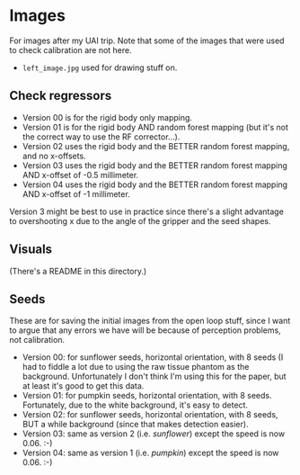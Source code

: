 # Images

For images after my UAI trip. Note that some of the images that were used to check calibration are not here.

- `left_image.jpg` used for drawing stuff on.

## Check regressors

- Version 00 is for the rigid body only mapping.
- Version 01 is for the rigid body AND random forest mapping (but it's not the correct way to use the RF corrector...).
- Version 02 uses the rigid body and the BETTER random forest mapping, and no x-offsets.
- Version 03 uses the rigid body and the BETTER random forest mapping AND x-offset of -0.5 millimeter.
- Version 04 uses the rigid body and the BETTER random forest mapping AND x-offset of -1 millimeter.

Version 3 might be best to use in practice since there's a slight advantage to overshooting x due to the angle of the gripper and the seed shapes.

## Visuals

(There's a README in this directory.)

## Seeds

These are for saving the initial images from the open loop stuff, since I want to argue that any errors we have will be because of perception problems, not calibration.

- Version 00: for sunflower seeds, horizontal orientation, with 8 seeds (I had to fiddle a lot due to using the raw tissue phantom as the background. Unfortunately I don't think I'm using this for the paper, but at least it's good to get this data.
- Version 01: for pumpkin seeds, horizontal orientation, with 8 seeds. Fortunately, due to the white background, it's easy to detect.
- Version 02: for sunflower seeds, horizontal orientation, with 8 seeds, BUT a while background (since that makes detection easier).
- Version 03: same as version 2 (i.e. *sunflower*) except the speed is now 0.06. :-)
- Version 04: same as version 1 (i.e. *pumpkin*) except the speed is now 0.06. :-)
